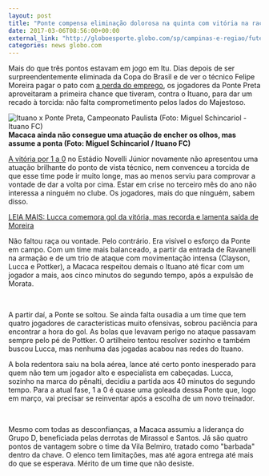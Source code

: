 ```yaml
---
layout: post
title: "Ponte compensa eliminação dolorosa na quinta com vitória na raça; análise"
date: 2017-03-06T08:56:00+00:00
external_link: "http://globoesporte.globo.com/sp/campinas-e-regiao/futebol/times/ponte-preta/noticia/2017/03/ponte-compensa-eliminacao-dolorosa-na-quarta-com-vitoria-na-raca-analise.html"
categories: news globo.com
---
```

Mais do que três pontos estavam em jogo em Itu. Dias depois de ser surpreendentemente eliminada da Copa do Brasil e de ver o técnico Felipe Moreira pagar o pato com [a perda do emprego](http://globoesporte.globo.com/sp/campinas-e-regiao/futebol/times/ponte-preta/noticia/2017/03/ponte-preta-demite-felipe-moreira-apos-eliminacao-na-copa-do-brasil.html), os jogadores da Ponte Preta aproveitaram a primeira chance que tiveram, contra o Ituano, para dar um recado à torcida: não falta comprometimento pelos lados do Majestoso.

 ![Ituano x Ponte Preta, Campeonato Paulista (Foto: Miguel Schincariol - Ituano FC)](http://s2.glbimg.com/KNOCkcwSsy7D5BCZCve98cUINU8=/0x0:1999x869/690x300/s.glbimg.com/es/ge/f/original/2017/03/05/mig7864_kcqT2fT.jpg "Ituano x Ponte Preta, Campeonato Paulista (Foto: Miguel Schincariol - Ituano FC)")**Macaca ainda não consegue uma atuação de encher os olhos, mas assume a ponta (Foto: Miguel Schincariol / Ituano FC)**

[A vitória por 1 a 0](http://globoesporte.globo.com/sp/sorocaba/futebol/campeonato-paulista/jogo/05-03-2017/ituano-ponte-preta/) no Estádio Novelli Júnior novamente não apresentou uma atuação brilhante do ponto de vista técnico, nem convenceu a torcida de que esse time pode ir muito longe, mas ao menos serviu para comprovar a vontade de dar a volta por cima. Estar em crise no terceiro mês do ano não interessa a ninguém no clube. Os jogadores, mais do que ninguém, sabem disso.

[LEIA MAIS:&nbsp;Lucca comemora gol da vitória, mas recorda e lamenta saída de Moreira](http://globoesporte.globo.com/sp/campinas-e-regiao/futebol/times/ponte-preta/noticia/2017/03/lucca-comemora-gol-da-vitoria-mas-recorda-e-lamenta-saida-de-moreira.html)

Não faltou raça ou vontade. Pelo contrário. Era visível o esforço da Ponte em campo. Com um time mais balanceado, a partir da entrada de Ravanelli na armação e de um trio de ataque com movimentação intensa (Clayson, Lucca e Pottker), a Macaca respeitou demais o Ituano até ficar com um jogador a mais, aos cinco minutos do segundo tempo, após a expulsão de Morata.

&nbsp;

A partir daí, a Ponte se soltou. Se ainda falta ousadia a um time que tem quatro jogadores de características muito ofensivas, sobrou paciência para encontrar a hora do gol. As bolas que levavam perigo no ataque passavam sempre pelo pé de Pottker. O artilheiro tentou resolver sozinho e também buscou Lucca, mas nenhuma das jogadas acabou nas redes do Ituano.

A bola redentora saiu na bola aérea, lance até certo ponto inesperado para quem não tem um jogador alto e especialista em cabeçadas. Lucca, sozinho na marca do pênalti, decidiu a partida aos 40 minutos do segundo tempo. Para a atual fase, 1 a 0 é quase uma goleada dessa Ponte que, logo em março, vai precisar se reinventar após a escolha de um novo treinador.

&nbsp;

Mesmo com todas as desconfianças, a Macaca assumiu a liderança do Grupo D, beneficiada pelas derrotas de Mirassol e Santos. Já são quatro pontos de vantagem sobre o time da Vila Belmiro, tratado como "barbada" dentro da chave. O elenco tem limitações, mas até agora entrega até mais do que se esperava. Mérito de um time que não desiste.

